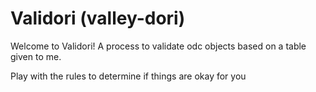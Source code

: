 # Validori (valley-dori)

Welcome to Validori! A process to validate odc objects based on a table given to me.

Play with the rules to determine if things are okay for you
